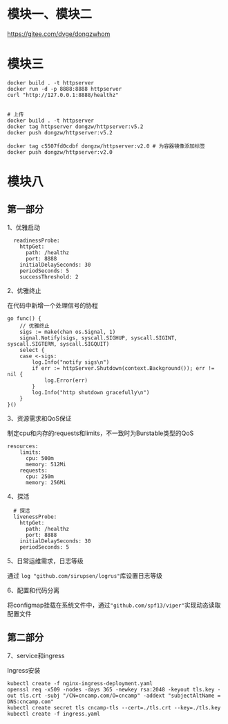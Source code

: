 # 模块一、模块二
https://gitee.com/dvge/dongzwhom

# 模块三
```shell
docker build . -t httpserver
docker run -d -p 8888:8888 httpserver
curl "http://127.0.0.1:8888/healthz"


# 上传
docker build . -t httpserver
docker tag httpserver dongzw/httpserver:v5.2
docker push dongzw/httpserver:v5.2

docker tag c5507fd0cdbf dongzw/httpserver:v2.0 # 为容器镜像添加标签
docker push dongzw/httpserver:v2.0
```

# 模块八
## 第一部分

1、优雅启动

      readinessProbe:
        httpGet:
          path: /healthz
          port: 8888
        initialDelaySeconds: 30
        periodSeconds: 5
        successThreshold: 2   

2、优雅终止
    
在代码中新增一个处理信号的协程
```shell
go func() {
    // 优雅终止
    sigs := make(chan os.Signal, 1)
    signal.Notify(sigs, syscall.SIGHUP, syscall.SIGINT, syscall.SIGTERM, syscall.SIGQUIT)
    select {
    case <-sigs:
        log.Info("notify sigs\n")
        if err := httpServer.Shutdown(context.Background()); err != nil {
            log.Error(err)
        }
        log.Info("http shutdown gracefully\n")
    }
}()
```
3、资源需求和QoS保证
    
制定cpu和内存的requests和limits，不一致时为Burstable类型的QoS

    resources:
        limits:
          cpu: 500m
          memory: 512Mi
        requests:
          cpu: 250m
          memory: 256Mi

4、探活

      # 探活
      livenessProbe:
        httpGet:
          path: /healthz
          port: 8888
        initialDelaySeconds: 30
        periodSeconds: 5

5、日常运维需求，日志等级
    
通过 `log "github.com/sirupsen/logrus"`库设置日志等级

6、配置和代码分离

将configmap挂载在系统文件中，通过`"github.com/spf13/viper"`实现动态读取配置文件

## 第二部分
7、service和ingress

Ingress安装
```shell
kubectl create -f nginx-ingress-deployment.yaml
openssl req -x509 -nodes -days 365 -newkey rsa:2048 -keyout tls.key -out tls.crt -subj "/CN=cncamp.com/O=cncamp" -addext "subjectAltName = DNS:cncamp.com"
kubectl create secret tls cncamp-tls --cert=./tls.crt --key=./tls.key
kubectl create -f ingress.yaml
```
